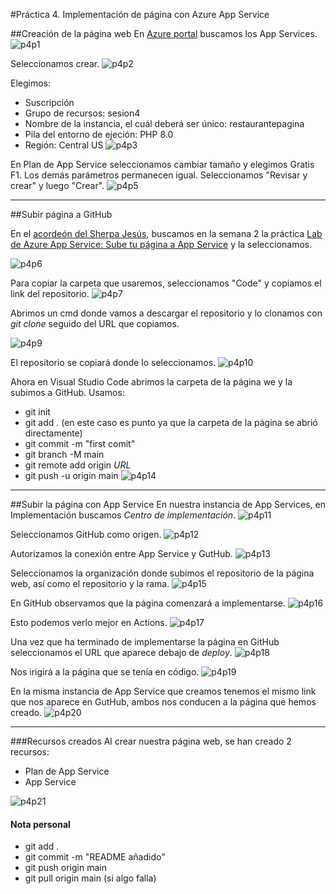 #Práctica 4. Implementación de página con Azure App Service

##Creación de la página web
En [Azure portal](https://portal.azure.com/) buscamos los App Services.
![p4p1](imagenes\p4p1.png)

Seleccionamos crear.
![p4p2](imagenes\p4p2.png)

Elegimos:
- Suscripción
- Grupo de recursos: sesion4
- Nombre de la instancia, el cuál deberá ser único: restaurantepagina
- Pila del entorno de ejeción: PHP 8.0
- Región: Central US
![p4p3](imagenes\p4p3.png)

En Plan de App Service seleccionamos cambiar tamaño y elegimos Gratis F1. Los demás parámetros permanecen igual.
Seleccionamos "Revisar y crear" y luego "Crear".
![p4p5](imagenes\p4p5.png)

--------------------------------------
##Subir página a GitHub

En el [acordeón del Sherpa Jesús](https://github.com/josejesusguzman/acordeon-az900-innovaccion), buscamos en la semana 2 la práctica [Lab de Azure App Service: Sube tu página a App Service](https://github.com/josejesusguzman/lab-subir-app-service-azure) y la seleccionamos.

![p4p6](imagenes\p4p6.png)

Para copiar la carpeta que usaremos, seleccionamos "Code" y copiamos el link del repositorio.
![p4p7](imagenes\p4p7.png)

Abrimos un cmd donde vamos a descargar el repositorio y lo clonamos con _git clone_ seguido del URL que copiamos.

![p4p9](imagenes\p4p9.png)

El repositorio se copiará donde lo seleccionamos.
![p4p10](imagenes\p4p10.png)

Ahora en Visual Studio Code abrimos la carpeta de la página we y la subimos a GitHub. Usamos:
- git init
- git add . (en este caso es punto ya que la carpeta de la página se abrió directamente)
- git commit -m "first comit"
- git branch -M main
- git remote add origin _URL_
- git push -u origin main
![p4p14](imagenes\p4p14.png)
-------------------------------
##Subir la página con App Service
En nuestra instancia de App Services, en Implementación buscamos _Centro de implementación_.
![p4p11](imagenes\p4p11.png)

Seleccionamos GitHub como origen.
![p4p12](imagenes\p4p12.png)

Autorizamos la conexión entre App Service y GutHub.
![p4p13](imagenes\p4p13.png)

Seleccionamos la organización donde subimos el repositorio de la página web, así como el repositorio y la rama.
![p4p15](imagenes\p4p15.png)

En GitHub observamos que la página comenzará a implementarse.
![p4p16](imagenes\p4p16.png)

Esto podemos verlo mejor en Actions.
![p4p17](imagenes\p4p17.png)

Una vez que ha terminado de implementarse la página en GitHub seleccionamos el URL que aparece debajo de _deploy_.
![p4p18](imagenes\p4p18.png)

Nos irigirá a la página que se tenía en código.
![p4p19](imagenes\p4p19.png)

En la misma instancia de App Service que creamos tenemos el mismo link que nos aparece en GutHub, ambos nos conducen a la página que hemos creado.
![p4p20](imagenes\p4p20.png)

-------------------------------------
###Recursos creados
Al crear nuestra página web, se han creado 2 recursos:
- Plan de App Service
- App Service

![p4p21](imagenes\p4p21.png)

#### Nota personal

- git add .
- git commit -m "README añadido"
- git push origin main
- git pull origin main (si algo falla)